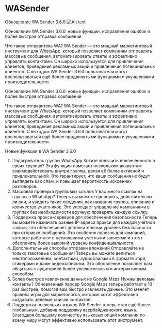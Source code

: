 # WASender
Обновление WA Sender 3.6.0
![Alt text](https://i.postimg.cc/gcBsc0ym/photo-2025-04-08-04-09-18.jpg)


Обновление WA Sender 3.6.0: новые функции, исправления ошибок и более быстрая отправка сообщений


Что такое отправитель WA?
WA Sender — это мощный маркетинговый инструмент для WhatsApp, который позволяет компаниям отправлять массовые сообщения, автоматизировать ответы и эффективно управлять контактами. Он широко используется для привлечения клиентов, проведения рекламных акций и привлечения потенциальных клиентов. С выходом WA Sender 3.6.0 пользователи могут воспользоваться ещё более продвинутыми функциями и улучшениями производительности.


Обновление WA Sender 3.6.0: новые функции, исправления ошибок и более быстрая отправка сообщений


Что такое отправитель WA?
WA Sender — это мощный маркетинговый инструмент для WhatsApp, который позволяет компаниям отправлять массовые сообщения, автоматизировать ответы и эффективно управлять контактами. Он широко используется для привлечения клиентов, проведения рекламных акций и привлечения потенциальных клиентов. С выходом WA Sender 3.6.0 пользователи могут воспользоваться ещё более продвинутыми функциями и улучшениями производительности.


Новые функции в WA Sender 3.6.0
1. Подогреватель группы WhatsApp
Хотите повысить вовлечённость в своих группах? Эта функция помогает нескольким аккаунтам взаимодействовать внутри группы, делая её более активной и привлекательной. Это гарантирует, что ваши сообщения не будут выглядеть как спам, и повышает вероятность искренних разговоров.
2. Массовая проверка групповых ссылок
У вас много ссылок на группы в WhatsApp? Теперь вы можете проверить, действительны ли они, и увидеть такие сведения, как название группы, описание и количество участников. Это упрощает управление кампаниями в группах без необходимости вручную проверять каждую ссылку.
3. Поддержка прокси-серверов для обеспечения безопасности
Теперь вы можете назначать разные IP-адреса прокси для каждой учётной записи, что обеспечивает дополнительный уровень безопасности при отправке сообщений. Это особенно полезно для компаний, которые работают с несколькими учётными записями и хотят обеспечить более высокий уровень конфиденциальности.
4. Дополнительные способы отправки вложений
Отправляйте не только текстовые сообщения! Теперь вы можете делиться местоположением, контактами, аудиофайлами в формате .mp3, стикерами и даже видеозаписями. Это обновление позволяет вам общаться с аудиторией более увлекательным и интерактивным способом.
5. Более быстрое извлечение данных из Google Maps
Нужны деловые контакты? Обновлённый парсер Google Maps теперь работает в 10 раз быстрее, помогая вам быстро извлекать данные. Это меняет правила игры для маркетологов, которые хотят эффективно создавать целевые списки контактов.
6. Поддержка нескольких языков
WA Sender теперь стал ещё более глобальным, добавив поддержку азербайджанского языка. Благодаря большему количеству языковых опций компании по всему миру могут эффективно использовать этот инструмент.
